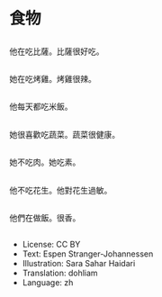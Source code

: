 # 食物

##
他在吃比薩。比薩很好吃。

##
她在吃烤雞。烤雞很辣。

##
他每天都吃米飯。

##
她很喜歡吃蔬菜。蔬菜很健康。

##
她不吃肉。她吃素。

##
他不吃花生。他對花生過敏。

##
他們在做飯。很香。

##
* License: CC BY
* Text: Espen Stranger-Johannessen
* Illustration: Sara Sahar Haidari
* Translation: dohliam
* Language: zh

